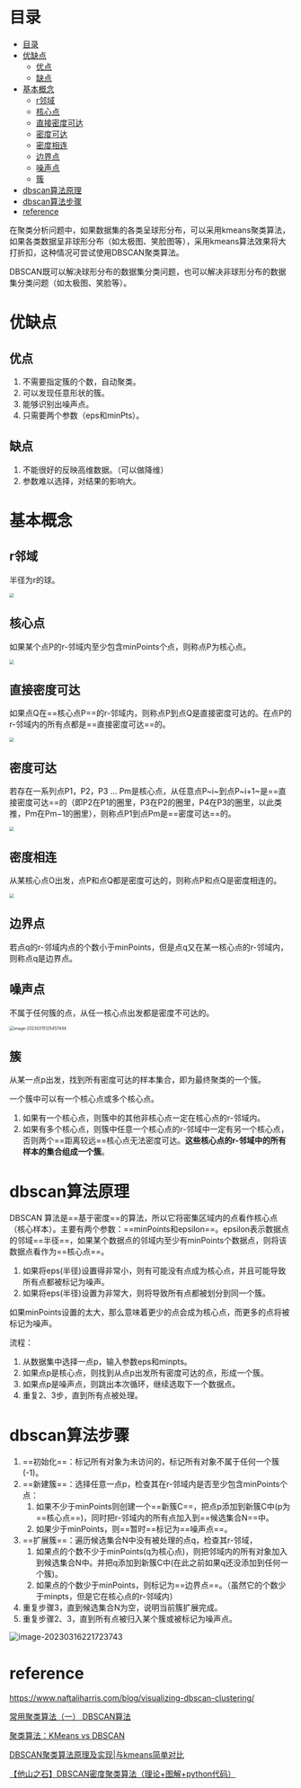 # 目录

- [目录](#目录)
- [优缺点](#优缺点)
  - [优点](#优点)
  - [缺点](#缺点)
- [基本概念](#基本概念)
  - [r邻域](#r邻域)
  - [核心点](#核心点)
  - [直接密度可达](#直接密度可达)
  - [密度可达](#密度可达)
  - [密度相连](#密度相连)
  - [边界点](#边界点)
  - [噪声点](#噪声点)
  - [簇](#簇)
- [dbscan算法原理](#dbscan算法原理)
- [dbscan算法步骤](#dbscan算法步骤)
- [reference](#reference)




在聚类分析问题中，如果数据集的各类呈球形分布，可以采用kmeans聚类算法，如果各类数据呈非球形分布（如太极图、笑脸图等），采用kmeans算法效果将大打折扣，这种情况可尝试使用DBSCAN聚类算法。

DBSCAN既可以解决球形分布的数据集分类问题，也可以解决非球形分布的数据集分类问题（如太极图、笑脸等）。

# 优缺点

## 优点

1. 不需要指定簇的个数，自动聚类。
2. 可以发现任意形状的簇。
3. 能够识别出噪声点。
4. 只需要两个参数（eps和minPts）。

## 缺点

1. 不能很好的反映高维数据。（可以做降维）
2. 参数难以选择，对结果的影响大。

# 基本概念

## r邻域

半径为r的球。

<img src="image/v2-6d3f634b73af64ba63d21f3c1b502577_r.jpg" style="zoom:50%;" />

## 核心点

如果某个点P的r-邻域内至少包含minPoints个点，则称点P为核心点。

<img src="image/1.jpg" style="zoom:50%;" />

## 直接密度可达

如果点Q在==核心点P==的r-邻域内，则称点P到点Q是直接密度可达的。在点P的r-邻域内的所有点都是==直接密度可达==的。

<img src="image/1.jpg" style="zoom:50%;" />

## 密度可达

若存在一系列点P1，P2，P3 ... Pm是核心点，从任意点P~i~到点P~i+1~是==直接密度可达==的（即P2在P1的圈里，P3在P2的圈里，P4在P3的圈里，以此类推，Pm在Pm−1的圈里），则称点P1到点Pm是==密度可达==的。

<img src="image/v2-5ee308b9e5dd4d7a9581c86d732314b6_r.jpg" style="zoom:50%;" />

## 密度相连

从某核心点O出发，点P和点Q都是密度可达的，则称点P和点Q是密度相连的。

<img src="image/v2-ac3601f3a78ac61be66d1c4818df806c_r.jpg" style="zoom:50%;" />

## 边界点

若点q的r-邻域内点的个数小于minPoints，但是点q又在某一核心点的r-邻域内，则称点q是边界点。

## 噪声点

不属于任何簇的点，从任一核心点出发都是密度不可达的。

<img src="image/image-20230315125457444.png" alt="image-20230315125457444" style="zoom:50%;" />

## 簇

从某一点p出发，找到所有密度可达的样本集合，即为最终聚类的一个簇。

一个簇中可以有一个核心点或多个核心点。

1. 如果有一个核心点，则簇中的其他非核心点一定在核心点的r-邻域内。
2. 如果有多个核心点，则簇中任意一个核心点的r-邻域中一定有另一个核心点，否则两个==距离较远==核心点无法密度可达。**这些核心点的r-邻域中的所有样本的集合组成一个簇**。



# dbscan算法原理

DBSCAN 算法是==基于密度==的算法，所以它将密集区域内的点看作核心点（核心样本）。主要有两个参数：==minPoints和epsilon==。epsilon表示数据点的邻域==半径==，如果某个数据点的邻域内至少有minPoints个数据点，则将该数据点看作为==核心点==。

1. 如果将eps(半径)设置得非常小，则有可能没有点成为核心点，并且可能导致所有点都被标记为噪声。
2. 如果将eps(半径)设置为非常大，则将导致所有点都被划分到同一个簇。

如果minPoints设置的太大，那么意味着更少的点会成为核心点，而更多的点将被标记为噪声。

流程：

1. 从数据集中选择一点p，输入参数eps和minpts。
2. 如果点p是核心点，则找到从点p出发所有密度可达的点，形成一个簇。
3. 如果点p是噪声点，则跳出本次循环，继续选取下一个数据点。
4. 重复2、3步，直到所有点被处理。

# dbscan算法步骤

1. ==初始化==：标记所有对象为未访问的，标记所有对象不属于任何一个簇(-1)。
2. ==新建簇==：选择任意一点p，检查其在r-邻域内是否至少包含minPoints个点：
   1. 如果不少于minPoints则创建一个==新簇C==，把点p添加到新簇C中(p为==核心点==)，同时把r-邻域内的所有点加入到==候选集合N==中。
   2. 如果少于minPoints，则==暂时==标记为==噪声点==。
3. ==扩展簇==：遍历候选集合N中没有被处理的点q，检查其r-邻域，
   1. 如果点的个数不少于minPoints(q为核心点)，则把邻域内的所有对象加入到候选集合N中。并把q添加到新簇C中(在此之前如果q还没添加到任何一个簇)。
   2. 如果点的个数少于minPoints，则标记为==边界点==。（虽然它的个数少于minpts，但是它在核心点的r-邻域内）
4. 重复步骤3，直到候选集合N为空，说明当前簇扩展完成。
5. 重复步骤2、3，直到所有点被归入某个簇或被标记为噪声点。



![image-20230316221723743](image/image-20230316221723743.png)

# reference

https://www.naftaliharris.com/blog/visualizing-dbscan-clustering/

[常用聚类算法（一） DBSCAN算法](https://www.bbsmax.com/A/6pdDmYgKzw/)

[聚类算法：KMeans vs DBSCAN](https://zhuanlan.zhihu.com/p/94022640)

[DBSCAN聚类算法原理及实现|与kmeans简单对比](https://zhuanlan.zhihu.com/p/459927289)

[【他山之石】DBSCAN密度聚类算法（理论+图解+python代码）](https://mp.weixin.qq.com/s?__biz=MzAxMDcyOTQxNA==&mid=2649893103&idx=2&sn=d5066b90962c6c26142a46383d14cc6e&chksm=834d6a46b43ae3501b64806dcd192d6c0a1db55f66c568d47fa73821ba931633845f5d075cb3&scene=27)